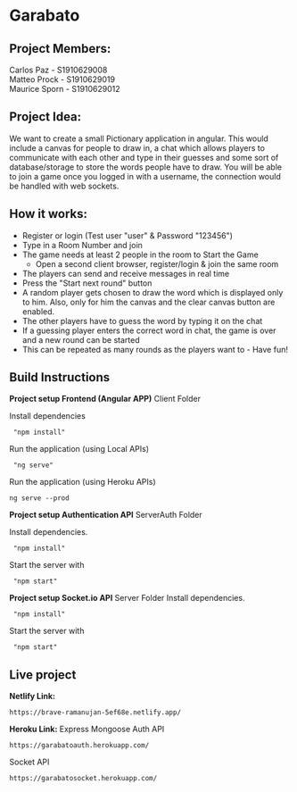
# Garabato

## Project Members:  
Carlos Paz - S1910629008  
Matteo Prock - S1910629019  
Maurice Sporn - S1910629012  

## Project Idea:

We want to create a small Pictionary application in angular. This would include a canvas for people to draw in, a chat which allows players to communicate with each other and type in their guesses and some sort of database/storage to store the words people have to draw. You will be able to join a game once you logged in with a username, the connection would be handled with web sockets.  

## How it works:
- Register or login (Test user "user" & Password "123456")
- Type in a Room Number and join
- The game needs at least 2 people in the room to Start the Game
    - Open a second client browser, register/login & join the same room 
- The players can send and receive messages in real time
- Press the "Start next round" button
- A random player gets chosen to draw the word which is displayed only to him. Also, only for him the canvas and the clear canvas button are enabled.
- The other players have to guess the word by typing it on the chat
- If a guessing player enters the correct word in chat, the game is over and a new round can be started
- This can be repeated as many rounds as the players want to - Have fun! 

## Build Instructions

**Project setup Frontend (Angular APP)**
Client Folder

Install dependencies
```
 "npm install"
```
Run the application (using Local APIs)
```
 "ng serve"
```
Run the application (using Heroku APIs)
```
ng serve --prod
```
**Project setup Authentication API**
ServerAuth Folder

Install dependencies.
```
 "npm install"
```
Start the server with
```
 "npm start"
```

**Project setup Socket.io API**
Server Folder
Install dependencies.
```
 "npm install"
```
Start the server with
```
 "npm start"
```

## Live project
**Netlify Link:**
```
https://brave-ramanujan-5ef68e.netlify.app/
```

**Heroku Link:**
Express Mongoose Auth API
```
https://garabatoauth.herokuapp.com/
```
Socket API
```
https://garabatosocket.herokuapp.com/
```

